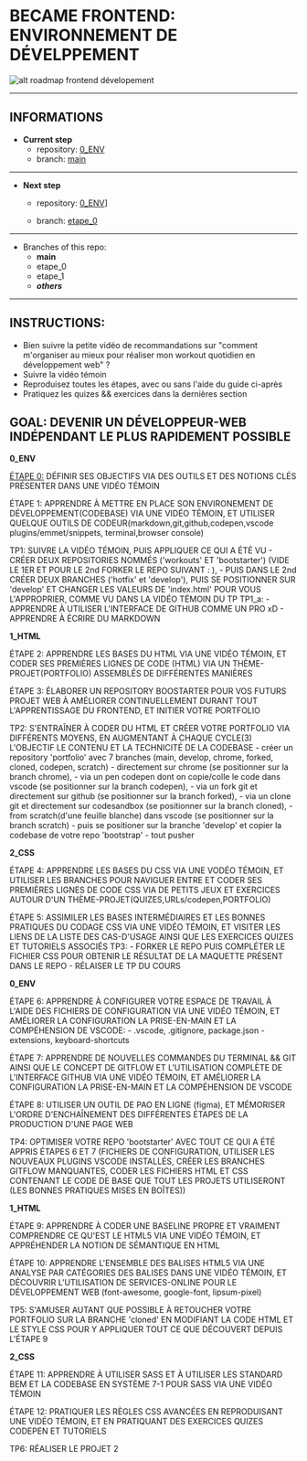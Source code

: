 # BECAME FRONTEND: ENVIRONNEMENT DE DÉVELPPEMENT
![alt roadmap frontend dévelopement](image.jpg)


---

## INFORMATIONS


- **Current step**
    - repository: [0_ENV](https://github.com/achicyr/0_ENV)
    - branch: [main](https://github.com/achicyr/0_ENV/tree/etape_1)

---

- **Next step**

    - repository: [0_ENV](https://github.com/achicyr/0_ENV)]

    - branch: [etape_0](https://github.com/achicyr/0_ENV/tree/etape_0)

---

- Branches of this repo:
    - **main**
    - etape_0
    - etape_1
    - ___others___

---

## INSTRUCTIONS:

- Bien suivre la petite vidéo de recommandations sur "comment m'organiser au mieux pour réaliser mon workout quotidien en développement web" ?
- Suivre la vidéo témoin
- Reproduisez toutes les étapes, avec ou sans l'aide du guide ci-après
- Pratiquez les quizes && exercices dans la dernières section


## GOAL: DEVENIR UN DÉVELOPPEUR-WEB INDÉPENDANT LE PLUS RAPIDEMENT POSSIBLE

**0_ENV**

<ins>ÉTAPE 0:</ins> DÉFINIR SES OBJECTIFS VIA DES OUTILS ET DES NOTIONS CLÉS PRÉSENTER DANS UNE VIDÉO TÉMOIN

ÉTAPE 1: APPRENDRE À METTRE EN PLACE SON ENVIRONEMENT DE DÉVELOPPEMENT(CODEBASE) VIA UNE VIDÉO TÉMOIN, ET UTILISER QUELQUE OUTILS DE CODEUR(markdown,git,github,codepen,vscode plugins/emmet/snippets, terminal,browser console)

TP1: SUIVRE LA VIDÉO TÉMOIN, PUIS APPLIQUER CE QUI A ÉTÉ VU
	- CRÉER DEUX REPOSITORIES NOMMÉS ('workouts' ET 'bootstarter') (VIDE LE 1ER ET POUR LE 2nd FORKER LE REPO SUIVANT : ), 
	- PUIS DANS LE 2nd CRÉER DEUX BRANCHES ('hotfix' et 'develop'), PUIS SE POSITIONNER SUR 'develop' ET CHANGER LES VALEURS DE 'index.html' POUR VOUS L'APPROPRIER, COMME VU DANS LA VIDÉO TÉMOIN DU TP
TP1_a:  - APPRENDRE À UTILISER L'INTERFACE DE GITHUB COMME UN PRO xD
        - APPRENDRE À ÉCRIRE DU MARKDOWN

**1_HTML**

ÉTAPE 2: APPRENDRE LES BASES DU HTML VIA UNE VIDÉO TÉMOIN, ET CODER SES PREMIÈRES LIGNES DE CODE (HTML) VIA UN THÈME-PROJET(PORTFOLIO) ASSEMBLÉS DE DIFFÉRENTES MANIÈRES

ÉTAPE 3: ÉLABORER UN REPOSITORY BOOSTARTER POUR VOS FUTURS PROJET WEB À AMÉLIORER CONTINUELLEMENT DURANT TOUT L'APPRENTISSAGE DU FRONTEND, ET INITIER VOTRE PORTFOLIO

TP2: S'ENTRAÎNER À CODER DU HTML ET CRÉER VOTRE PORTFOLIO VIA DIFFÉRENTS MOYENS, EN AUGMENTANT À CHAQUE CYCLE(3) L'OBJECTIF LE CONTENU ET LA TECHNICITÉ DE LA CODEBASE 
	- créer un repository 'portfolio' avec 7 branches (main, develop, chrome, forked, cloned, codepen, scratch)
	- directement sur chrome (se positionner sur la branch chrome),
	- via un pen codepen dont on copie/colle le code dans vscode (se positionner sur la branch codepen),
	- via un fork git et directement sur github (se positionner sur la branch forked),
	- via un clone git et directement sur codesandbox (se positionner sur la branch cloned),
	- from scratch(d'une feuille blanche) dans vscode (se positionner sur la branch scratch)
	- puis se positioner sur la branche 'develop' et copier la codebase de votre repo 'bootstrap'
	- tout pusher

**2_CSS**

ÉTAPE 4: APPRENDRE LES BASES DU CSS VIA UNE VODÉO TÉMOIN, ET UTILISER LES BRANCHES POUR NAVIGUER ENTRE ET CODER SES PREMIÈRES LIGNES DE CODE CSS VIA DE PETITS JEUX ET EXERCICES AUTOUR D'UN THÈME-PROJET(QUIZES,URLs/codepen,PORTFOLIO)

ÉTAPE 5: ASSIMILER LES BASES  INTERMÉDIAIRES ET LES BONNES PRATIQUES DU CODAGE CSS VIA UNE VIDÉO TÉMOIN, ET VISITER LES LIENS DE LA LISTE DES CAS-D'USAGE AINSI QUE LES EXERCICES QUIZES ET TUTORIELS ASSOCIÉS
TP3: 
	- FORKER LE REPO PUIS COMPLÉTER LE FICHIER CSS POUR OBTENIR LE RÉSULTAT DE LA MAQUETTE PRÉSENT DANS LE REPO
	- RÉLAISER LE TP DU COURS

**0_ENV**

ÉTAPE 6: APPRENDRE À CONFIGURER VOTRE ESPACE DE TRAVAIL À L'AIDE DES FICHIERS DE CONFIGURATION VIA UNE VIDÉO TÉMOIN, ET AMÉLIORER LA CONFIGURATION LA PRISE-EN-MAIN ET LA COMPÉHENSION DE VSCODE:
	- .vscode, .gitignore, package.json
	- extensions, keyboard-shortcuts

ÉTAPE 7: APPRENDRE DE NOUVELLES COMMANDES DU TERMINAL && GIT AINSI QUE LE CONCEPT DE GITFLOW ET L'UTILISATION COMPLÈTE DE L'INTERFACE GITHUB VIA UNE VIDÉO TÉMOIN, ET AMÉLIORER LA CONFIGURATION LA PRISE-EN-MAIN ET LA COMPÉHENSION DE VSCODE

ÉTAPE 8: UTILISER UN OUTIL DE PAO EN LIGNE (figma), ET MÉMORISER L'ORDRE D'ENCHAÎNEMENT DES DIFFÉRENTES ÉTAPES DE LA PRODUCTION D'UNE PAGE WEB

TP4: OPTIMISER VOTRE REPO 'bootstarter' AVEC TOUT CE QUI A ÉTÉ APPRIS ÉTAPES 6 ET 7 (FICHIERS DE CONFIGURATION, UTILISER LES NOUVEAUX PLUGINS VSCODE INSTALLÉS, CRÉER LES BRANCHES GITFLOW MANQUANTES, CODER LES FICHIERS HTML ET CSS CONTENANT LE CODE DE BASE QUE TOUT LES PROJETS UTILISERONT (LES BONNES PRATIQUES MISES EN BOÎTES))

**1_HTML**

ÉTAPE 9: APPRENDRE À CODER UNE BASELINE PROPRE ET VRAIMENT COMPRENDRE CE QU'EST LE HTML5 VIA UNE VIDÉO TÉMOIN, ET APPRÉHENDER LA NOTION DE SÉMANTIQUE EN HTML

ÉTAPE 10: APPRENDRE L'ENSEMBLE DES BALISES HTML5 VIA UNE ANALYSE PAR CATÉGORIES DES BALISES DANS UNE VIDÉO TÉMOIN, ET DÉCOUVRIR L'UTILISATION DE SERVICES-ONLINE POUR LE DÉVELOPPEMENT WEB (font-awesome, google-font, lipsum-pixel)

TP5: S'AMUSER AUTANT QUE POSSIBLE À RETOUCHER VOTRE PORTFOLIO SUR LA BRANCHE 'cloned' EN MODIFIANT LA CODE HTML ET LE STYLE CSS POUR Y APPLIQUER TOUT CE QUE DÉCOUVERT DEPUIS L'ÉTAPE 9

**2_CSS**

ÉTAPE 11: APPRENDRE À UTILISER SASS ET À UTILISER LES STANDARD BEM ET LA CODEBASE EN SYSTÈME 7-1 POUR SASS VIA UNE VIDÉO TÉMOIN

ÉTAPE 12: PRATIQUER LES RÈGLES CSS AVANCÉES EN REPRODUISANT UNE VIDÉO TÉMOIN, ET EN PRATIQUANT DES EXERCICES QUIZES CODEPEN ET TUTORIELS

TP6: RÉALISER LE PROJET 2

